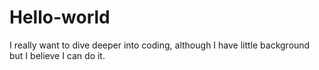 # Hello-world
I really want to dive deeper into coding, although I have little background but I believe I can do it.
